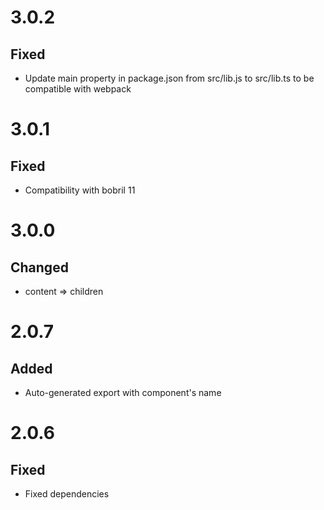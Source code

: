 # 3.0.2
## Fixed
- Update main property in package.json from src/lib.js to src/lib.ts to be compatible with webpack

# 3.0.1
## Fixed
- Compatibility with bobril 11

# 3.0.0
## Changed
- content => children

# 2.0.7
## Added
- Auto-generated export with component's name

# 2.0.6
## Fixed
- Fixed dependencies

